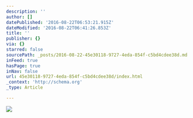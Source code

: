 ```yaml
---
description: ''
author: []
datePublished: '2016-08-22T06:53:21.915Z'
dateModified: '2016-08-22T06:41:26.853Z'
title: ''
publisher: {}
via: {}
starred: false
sourcePath: _posts/2016-08-22-45e30118-9727-4eda-854f-c5bd4cdee38d.md
inFeed: true
hasPage: true
inNav: false
url: 45e30118-9727-4eda-854f-c5bd4cdee38d/index.html
_context: 'http://schema.org'
_type: Article

---
```

![](https://the-grid-user-content.s3-us-west-2.amazonaws.com/4fc7b01d-3ef0-4a30-a6f8-62ff27580c44.jpg)
